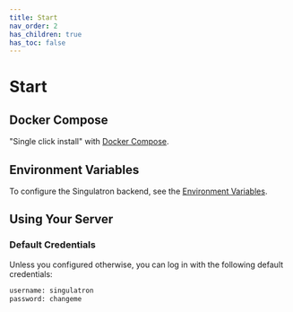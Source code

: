 ```yaml
---
title: Start
nav_order: 2
has_children: true
has_toc: false
---
```


# Start

## Docker Compose

"Single click install" with [Docker Compose](./docker-compose).

## Environment Variables

To configure the Singulatron backend, see the [Environment Variables](./environment-variables/).

## Using Your Server

### Default Credentials

Unless you configured otherwise, you can log in with the following default credentials:

```sh
username: singulatron
password: changeme
```
